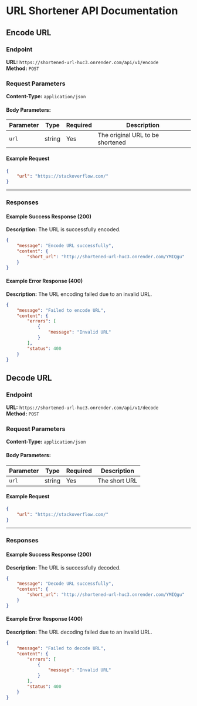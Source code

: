 # URL Shortener API Documentation

## Encode URL

### Endpoint
**URL:** `https://shortened-url-huc3.onrender.com/api/v1/encode`  
**Method:** `POST`  

### Request Parameters
**Content-Type:** `application/json`

#### Body Parameters:
| Parameter | Type   | Required | Description                   |
|-----------|--------|----------|-------------------------------|
| `url`     | string | Yes      | The original URL to be shortened |

#### Example Request
```json
{
    "url": "https://stackoverflow.com/"
}
```

---

### Responses

#### **Example Success Response (200)**
**Description:** The URL is successfully encoded.

```json
{
    "message": "Encode URL successfully",
    "content": {
        "short_url": "http://shortened-url-huc3.onrender.com/YMIQgu"
    }
}
```

#### **Example Error Response (400)**
**Description:** The URL encoding failed due to an invalid URL.

```json
{
    "message": "Failed to encode URL",
    "content": {
        "errors": [
            {
                "message": "Invalid URL"
            }
        ],
        "status": 400
    }
}
```

## Decode URL

### Endpoint
**URL:** `https://shortened-url-huc3.onrender.com/api/v1/decode`  
**Method:** `POST`

### Request Parameters
**Content-Type:** `application/json`

#### Body Parameters:
| Parameter | Type   | Required | Description                   |
|-----------|--------|----------|-------------------------------|
| `url`     | string | Yes      | The short URL                 |

#### Example Request
```json
{
    "url": "https://stackoverflow.com/"
}
```

---

### Responses

#### **Example Success Response (200)**
**Description:** The URL is successfully decoded.

```json
{
    "message": "Decode URL successfully",
    "content": {
        "short_url": "http://shortened-url-huc3.onrender.com/YMIQgu"
    }
}
```

#### **Example Error Response (400)**
**Description:** The URL decoding failed due to an invalid URL.

```json
{
    "message": "Failed to decode URL",
    "content": {
        "errors": [
            {
                "message": "Invalid URL"
            }
        ],
        "status": 400
    }
}
```

